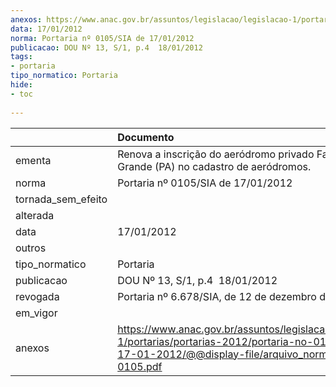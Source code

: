 ```yaml
---
anexos: https://www.anac.gov.br/assuntos/legislacao/legislacao-1/portarias/portarias-2012/portaria-no-0105-sia-de-17-01-2012/@@display-file/arquivo_norma/PA2012-0105.pdf
data: 17/01/2012
norma: Portaria nº 0105/SIA de 17/01/2012
publicacao: DOU Nº 13, S/1, p.4  18/01/2012
tags:
- portaria
tipo_normatico: Portaria
hide: 
- toc 
 
---
```


|                    | Documento                                                                                                                                                         |
|:-------------------|:------------------------------------------------------------------------------------------------------------------------------------------------------------------|
| ementa             | Renova a inscrição do aeródromo privado Fazenda Serra Grande (PA) no cadastro de aeródromos.                                                                      |
| norma              | Portaria nº 0105/SIA de 17/01/2012                                                                                                                                |
| tornada_sem_efeito |                                                                                                                                                                   |
| alterada           |                                                                                                                                                                   |
| data               | 17/01/2012                                                                                                                                                        |
| outros             |                                                                                                                                                                   |
| tipo_normatico     | Portaria                                                                                                                                                          |
| publicacao         | DOU Nº 13, S/1, p.4  18/01/2012                                                                                                                                   |
| revogada           | Portaria nº 6.678/SIA, de 12 de dezembro de 2021.                                                                                                                 |
| em_vigor           |                                                                                                                                                                   |
| anexos             | https://www.anac.gov.br/assuntos/legislacao/legislacao-1/portarias/portarias-2012/portaria-no-0105-sia-de-17-01-2012/@@display-file/arquivo_norma/PA2012-0105.pdf |
